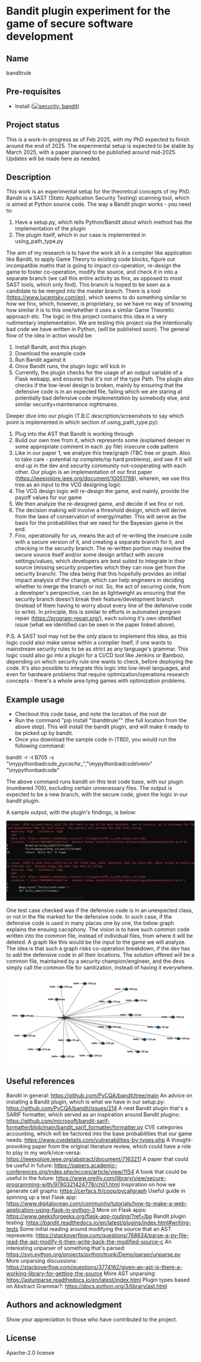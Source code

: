 # Bandit plugin experiment for the game of secure software development

## Name
banditrule 

## Pre-requisites
- Install ([![security: bandit](https://img.shields.io/badge/security-bandit-yellow.svg)](https://github.com/PyCQA/bandit))

## Project status
This is a work-in-progress as of Feb 2025, with my PhD expected to finish around the end of 2025. The experimental setup is expected to be stable by March 2025, with a paper planned to be published around mid-2025. Updates will be made here as needed.

## Description
This work is an experimental setup for the theoretical concepts of my PhD. Bandit is a SAST (Static Application Security Testing) scanning tool, which is aimed at Python source code. The way a Bandit plugin works - you need to:
1. Have a setup.py, which tells Python/Bandit about which method has the implementation of the plugin
2. The plugin itself, which in our case is implemented in using_path_type.py

The aim of my research is to have the work sit in a compiler like application like Bandit, to apply Game Theory to existing code blocks, figure out incompatible maths that is going to impact co-operation, re-design the game to foster co-operation, modify the source, and check it in into a separate branch (we call this entire activity as finx, as opposed to most SAST tools, which only find). This branch is hoped to be seen as a candidate to be merged into the master branch. There is a tool (https://www.lucentsky.com/en), which seems to do something similar to how we finx, which, however, is proprietary, so we have no way of knowing how similar it is to this one/whether it uses a similar Game Theoretic approach etc. The logic in this project contains this idea in a very rudimentary implementation. We are testing this project via the intentionally bad code we have written in Python, (will be published soon). The general flow of the idea in action would be:

1. Install Bandit, and this plugin
2. Download the example code
3. Run Bandit against it
4. Once Bandit runs, the plugin logic will kick in
5. Currently, the plugin checks for the usage of an output variable of a Flask webapp, and ensures that it's not of the type Path. The plugin also checks if the low-level design is broken, mainly by ensuring that the defensive code is in an expected file, failing which we are staring at potentially bad defensive code implementation by somebody else, and similar security+maintenance nightmares.

Deeper dive into our plugin (T.B.C description/screenshots to say which point is implemented in which section of using_path_type.py):
1. Plug into the AST that Bandit is working through
2. Build our own tree from it, which represents some (explained deeper in some appropriate comment in each .py file) insecure code pattern
3. Like in our paper 1, we analyze this tree/graph (TBC tree or graph. Also to take care - potential np complete/np hard problems), and see if it will end up in the dev and security community not-cooperating with each other. Our plugin is an implementation of our first paper (https://ieeexplore.ieee.org/document/10051798), wherein, we use this tree as an input to the VCG designing logic
4. The VCG design logic will re-design the game, and mainly, provide the payoff values for our game
5. We then analyze the re-designed game, and decide if we finx or not.
6. The decision making will involve a threshold design, which will derive from the laws of conservation of energy/matter. This will serve as the basis for the probabilities that we need for the Bayesian game in the end.
7. Finx, operationally for us, means the act of re-writing the insecure code with a secure version of it, and creating a separate branch for it, and checking in the security branch. The re-written portion may involve the secure source itself and/or some design artifact with secure settings/values, which developers are best suited to integrate in their source (missing security properties which they can now get from the security branch). The idea being that this hopefully provides an initial impact analysis of the change, which can help engineers in deciding whether to merge the branch or not. So, the act of securing code, from a developer's perspective, can be as lightweight as ensuring that the security branch doesn't break their feature/development branch (instead of them having to worry about every line of the defensive code to write). In principle, this is similar to efforts in automated program repair (https://program-repair.org/), each solving it's own identified issue (what we identified can be seen in the paper linked above).

P.S. A SAST tool may not be the only place to implement this idea, as this logic could also make sense within a compiler itself, if one wants to mainstream security rules to be as strict as any language's grammar. This logic could also go into a plugin for a CI/CD tool like Jenkins or Bamboo, depending on which security rule one wants to check, before deploying the code. It's also possible to integrate this logic into low-level languages, and even for hardware problems that require optimization/operations research concepts - there's a whole area tying games with optimization problems.

## Example usage
- Checkout this code base, and note the location of the root dir
- Run the command "pip install "<your-workspace>\banditrule"" (the full location from the above step). This will install the bandit plugin, and will make it ready to be picked up by bandit.
- Once you download the sample code in (TBD), you would run the following command:

bandit -r -t B705 -x "<your-workspace>\mypythonbadcode\__pycache__","<your-workspace>\mypythonbadcode\venv" "<your-workspace>\mypythonbadcode"

The above command runs bandit on this test code base, with our plugin (numbered 705), excluding certain unnecessary files. The output is expected to be a new branch, with the secure code, given the logic in our bandit plugin.

A sample output, with the plugin's findings, is below:

![plot](./images/Sample-output.JPG)

One test case checked was if the defensive code is in an unexpected class, or not in the file marked for the defensive code. In such case, if the defensive code is used in many places one by one, the below graph explains the ensuing cacophony. The vision is to have such common code written into the common file, instead of individual files, from where it will be deleted. A graph like this would be the input to the game we will analyze. The idea is that such a graph risks co-operation breakdown, if the dev has to add the defensive code in all their locations. The solution offered will be a common file, maintained by a security champion/engineer, and the devs simply call the common file for sanitization, instead of having it everywhere.

![plot](./images/RepetitionExample.png)

## Useful references
Bandit in general: https://github.com/PyCQA/bandit/tree/main
An advice on installing a Bandit plugin, which is what we have in our setup.py: https://github.com/PyCQA/bandit/issues/214
A neat Bandit plugin that's a SARIF formatter, which served as an inspiration around Bandit plugins: https://github.com/microsoft/bandit-sarif-formatter/blob/main/bandit_sarif_formatter/formatter.py
CVE categories accounting, which will be factored into the base probabilities that our game needs: https://www.cvedetails.com/vulnerabilities-by-types.php
A thought-provoking paper from the original literature review, which could have a role to play in my work/vice-versa: https://ieeexplore.ieee.org/abstract/document/7163211
A paper that could be useful in future: https://papers.academic-conferences.org/index.php/eccws/article/view/1154
A book that could be useful in the future: https://www.oreilly.com/library/view/secure-programming-with/9780321424778/ch01.html
Inspiration on how we generate call graphs: https://cerfacs.fr/coop/pycallgraph
Useful guide in spinning up a test Flask app: https://www.digitalocean.com/community/tutorials/how-to-make-a-web-application-using-flask-in-python-3
More on Flask apps: https://www.geeksforgeeks.org/flask-app-routing/?ref=lbp
Bandit plugin testing: https://bandit.readthedocs.io/en/latest/plugins/index.html#writing-tests
Some initial reading around modifying the source that an AST represents: https://stackoverflow.com/questions/768634/parse-a-py-file-read-the-ast-modify-it-then-write-back-the-modified-source-c
An interesting unparser of something that's parsed: https://svn.python.org/projects/python/trunk/Demo/parser/unparse.py
More unparsing discussions: https://stackoverflow.com/questions/3774162/given-an-ast-is-there-a-working-library-for-getting-the-source
More AST unparsing: https://astunparse.readthedocs.io/en/latest/index.html
Plugin types based on Abstract Grammar?: https://docs.python.org/3/library/ast.html

## Authors and acknowledgment
Show your appreciation to those who have contributed to the project.

## License
Apache-2.0 license
